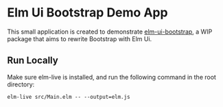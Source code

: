 # Elm Ui Bootstrap Demo App

This small application is created to demonstrate [elm-ui-bootstrap](https://github.com/jiwhiz/elm-ui-bootstrap), a WIP package that aims to rewrite Bootstrap with Elm Ui.

## Run Locally

Make sure elm-live is installed, and run the following command in the root directory:

`elm-live src/Main.elm -- --output=elm.js`
